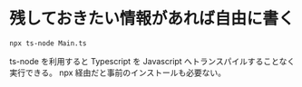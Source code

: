 # 残しておきたい情報があれば自由に書く

`npx ts-node Main.ts`

ts-node を利用すると Typescript を Javascript へトランスパイルすることなく実行できる。
npx 経由だと事前のインストールも必要ない。
